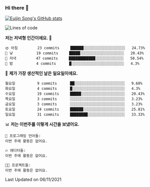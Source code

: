 ### Hi there 👋

[![Euijin Song's GitHub stats](https://github-readme-stats.vercel.app/api?username=lstar2397&count_private=true&show_icons=true&theme=tokyonight&locale=kr)](https://github.com/anuraghazra/github-readme-stats)

<!--START_SECTION:waka-->
![Lines of code](https://img.shields.io/badge/%EC%A0%80%EB%8A%94%20%EC%97%AC%ED%83%9C%EA%B9%8C%EC%A7%80%20-68311%20%EC%A4%84%EC%9D%98%20%EC%BD%94%EB%93%9C%EB%A5%BC%20%EC%9E%91%EC%84%B1%ED%96%88%EC%96%B4%EC%9A%94.-blue)

**저는 저녁형 인간이에요. 🦉** 

```text
🌞 아침         23 commits     ██████░░░░░░░░░░░░░░░░░░░   24.73% 
🌆 낮　         19 commits     █████░░░░░░░░░░░░░░░░░░░░   20.43% 
🌃 저녁         47 commits     ████████████░░░░░░░░░░░░░   50.54% 
🌙 밤　         4 commits      █░░░░░░░░░░░░░░░░░░░░░░░░   4.3%

```
📅 **제가 가장 생산적인 날은 일요일이에요.** 

```text
월요일          9 commits      ██░░░░░░░░░░░░░░░░░░░░░░░   9.68% 
화요일          4 commits      █░░░░░░░░░░░░░░░░░░░░░░░░   4.3% 
수요일          19 commits     █████░░░░░░░░░░░░░░░░░░░░   20.43% 
목요일          3 commits      ░░░░░░░░░░░░░░░░░░░░░░░░░   3.23% 
금요일          3 commits      ░░░░░░░░░░░░░░░░░░░░░░░░░   3.23% 
토요일          24 commits     ██████░░░░░░░░░░░░░░░░░░░   25.81% 
일요일          31 commits     ████████░░░░░░░░░░░░░░░░░   33.33%

```


📊 **저는 이번주를 이렇게 시간을 보냈어요.** 

```text
💬 프로그래밍 언어들: 
이번 주에 활동은 없어요.

🔥 에디터들: 
이번 주에 활동은 없어요.

🐱‍💻 프로젝트들: 
이번 주에 활동은 없어요.

```


 Last Updated on 06/11/2021
<!--END_SECTION:waka-->

<!--
**lstar2397/lstar2397** is a ✨ _special_ ✨ repository because its `README.md` (this file) appears on your GitHub profile.

Here are some ideas to get you started:

- 🔭 I’m currently working on ...
- 🌱 I’m currently learning ...
- 👯 I’m looking to collaborate on ...
- 🤔 I’m looking for help with ...
- 💬 Ask me about ...
- 📫 How to reach me: ...
- 😄 Pronouns: ...
- ⚡ Fun fact: ...
-->
